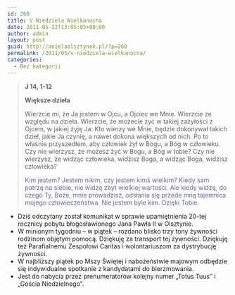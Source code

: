 ```yaml
---
id: 260
title: V Niedziela Wielkanocna
date: 2011-05-22T13:05:05+00:00
author: admin
layout: post
guid: http://anielaolsztynek.pl/?p=260
permalink: /2011/05/v-niedziela-wielkanocna/
categories:
  - Bez kategorii
---
```

> **J 14, 1-12**
> 
> **Większe dzieła**
> 
> Wierzcie mi, że Ja jestem w Ojcu, a Ojciec we Mnie. Wierzcie ze względu na dzieła. Wierzcie, że możecie żyć w takiej zażyłości z Ojcem, w jakiej żyję Ja: Kto wierzy we Mnie, będzie dokonywał takich dzieł, jakie Ja czynię, a nawet dokona większych od nich. Po to właśnie przyszedłem, aby człowiek żył w Bogu, a Bóg w człowieku. Czy nie wierzysz, że możesz żyć w Bogu, a Bóg w tobie? Czy nie wierzysz, że widząc człowieka, widzisz Boga, a widząc Boga, widzisz człowieka?
> 
> <span style="color: #666699;">Kim jestem? Jestem nikim, czy jestem kimś wielkim? Kiedy sam patrzę na siebie, nie widzę zbyt wielkiej wartości. Ale kiedy widzę, do czego Ty, Boże, mnie prowadzisz, odsłania się przede mną tajemnica mojego człowieczeństwa. Nie jestem byle kim. Dzięki Tobie.</span>

  * Dziś odczytany został komunikat w sprawie upamiętnienia 20-tej rocznicy pobytu błogosławionego Jana Pawła II w Olsztynie.
  * W minionym tygodniu &#8211; w piątek &#8211; rozdano blisko trzy tony żywności rodzinom objętym pomocą. Dziękuję za transport tej żywności. Dziękuję też Parafialnemu Zespołowi Caritas i wolontariuszom za dystrybucję żywności.
  * W najbliższy piątek po Mszy Świętej i nabożeństwie majowym odbędzie się indywidualne spotkanie z kandydatami do bierzmowania.
  * Jest do nabycia przez prenumeratorów kolejny numer &#8222;Totus Tuus&#8221; i &#8222;Gościa Niedzielnego&#8221;.